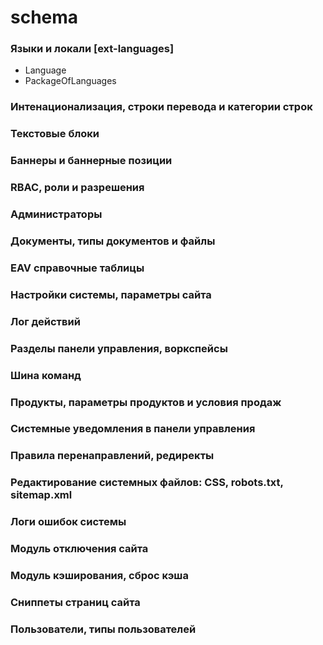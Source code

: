 # schema

### Языки и локали [ext-languages]
- Language
- PackageOfLanguages

### Интенационализация, строки перевода и категории строк
### Текстовые блоки
### Баннеры и баннерные позиции
### RBAC, роли и разрешения
### Администраторы
### Документы, типы документов и файлы
### EAV справочные таблицы
### Настройки системы, параметры сайта
### Лог действий
### Разделы панели управления, воркспейсы
### Шина команд
### Продукты, параметры продуктов и условия продаж
### Системные уведомления в панели управления
### Правила перенаправлений, редиректы
### Редактирование системных файлов: CSS, robots.txt, sitemap.xml
### Логи ошибок системы
### Модуль отключения сайта
### Модуль кэширования, сброс кэша
### Сниппеты страниц сайта
### Пользователи, типы пользователей
### 
### 
### 
### 
### 